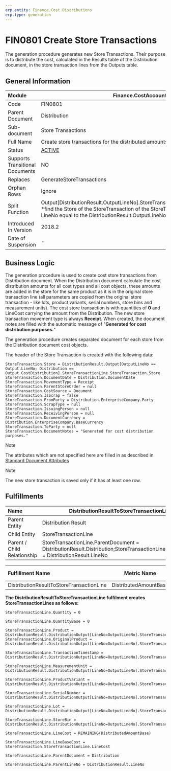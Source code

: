 ```yaml
---
erp.entity: Finance.Cost.Distributions
erp.type: generation
---
```


# FIN0801 Create Store Transactions

The generation procedure generates new Store Transactions.
Their purpose is to distribute the cost, calculated in the Results table of the Distribution document, in the store transaction lines from the Outputs table. 

## General Information

| Module                          | Finance.CostAccounting                                       |
| :------------------------------ | ------------------------------------------------------------ |
| Code                            | FIN0801                                                      |
| Parent Document                 | Distribution                                                 |
| Sub-document                    | Store Transactions                                           |
| Full Name                       | Create store transactions for the distributed amounts        |
| Status                          | [ACTIVE](https://olddocs.erp.net/tech/generation-procedures-lifetime-stages-215777330.html) |
| Supports Transitional Documents | NO                                                           |
| Replaces                        | GenerateStoreTransactions                                    |
| Orphan Rows                     | Ignore                                                       |
| Split Function                  | Output[DistributionResult.OutputLineNo].StoreTransactionLine.StoreTransaction.Store <br> *find the Store of the StoreTransaction of the StoreTransactionLine of the Output with LineNo equal to the DistributionResult.OutputLineNo |
| Introduced In Version           | 2018.2                                                              |
| Date of Suspension              | -                                                            |

## Business Logic

The generation procedure is used to create cost store transactions from Distribution document. 
When the Distribution document calculate the cost distribution amounts for all cost types and all cost objects, these amounts are added in the store for the same product as it is in the original store transaction line (all parameters are copied from the original store transaction - like lots, product variants, serial numbers, store bins and measurement units).
The cost store transaction is with quantities of **0** and LineCost carrying the amount from the Distribution.
The new store transaction movement type is always **Receipt**.
When created, the document notes are filled with the automatic message of "**Generated for cost distribution purposes.**"

The generation procedure creates separated document for each store from the Distribution document cost objects. 

The header of the Store Transaction is created with the following data:

```
StoreTransaction.Store = DistributionResult.Output[OutputLineNo == Output.LineNo; Distribution == Output.CostDistribution].StoreTransactionLine.StoreTransaction.Store
StoreTransaction.DocumentDate = Distribution.DocumentDate
StoreTransaction.MovementType = Receipt 
StoreTransaction.ParentStoreOrder = null 
StoreTransaction.CostSource = Document
StoreTransaction.IsScrap = false
StoreTransaction.FromParty = Distribution.EnterpriseCompany.Party
StoreTransaction.ScrapType = null
StoreTransaction.IssuingPerson = null
StoreTransaction.ReceivingPerson = null
StoreTransaction.DocumentCurrency = Distribution.EnterpriseCompany.BaseCurrency
StoreTransaction.ToParty = null
StoreTransaction.DocumentNotes = "Generated for cost distribution purposes."
```
> [!Note] 
> The attributes which are not specified here are filled in as described in [Standard Document Attributes](https://confluence.erp.net/display/techdoc/Standard+Document+Attributes)

> [!Note] 
> The new store transaction is saved only if it has at least one row.

## Fulfillments

| Name                        | DistributionResultToStoreTransactionLine                     |
| :-------------------------- | ------------------------------------------------------------ |
| Parent Entity               | Distribution Result                                          |
| Child Entity                | StoreTransactionLine                                         |
| Parent / Child Relationship | StoreTransactionLine.ParentDocument = DistributionResult.Distribution;StoreTransactionLine.ParentLineNo = DistributionResult.LineNo |



| Fulfillment Name                         |      Metric Name      |              Measurement Unit               | Parent Value                             | Child Value                   | New Record |
| :--------------------------------------- | :-------------------: | :-----------------------------------------: | :--------------------------------------- | :---------------------------- | :--------- |
| DistributionResultToStoreTransactionLine | DistributedAmountBase | Distribution.EnterpriseCompany.BaseCurrency | DistributionResult.DistributedAmountBase | StoreTransactionLine.LineCost | YES        |

**The DistributionResultToStoreTransactionLine fulfilment creates StoreTransactionLines as follows:**

```
StoreTransactionLine.Quantity = 0

StoreTransactionLine.QuantityBase = 0

StoreTransactionLine.Product = DistributionResult.DistributionOutput[LineNo=OutputLineNo].StoreTransactionLine.Product
StoreTransactionLine.OriginalProduct = DistributionResult.DistributionOutput[LineNo=OutputLineNo].StoreTransactionLine.Product

StoreTransactionLine.TransactionTimestamp = DistributionResult.DistributionOutput[LineNo=OutputLineNo].StoreTransactionLine.TransactionTimestamp

StoreTransactionLine.MeasurementUnit = DistributionResult.DistributionOutput[LineNo=OutputLineNo].StoreTransactionLine.MeasurementUnit

StoreTransactionLine.ProductVariant = DistributionResult.DistributionOutput[LineNo=OutputLineNo].StoreTransactionLine.ProductVariant

StoreTransactionLine.SerialNumber = DistributionResult.DistributionOutput[LineNo=OutputLineNo].StoreTransactionLine.SerialNumber

StoreTransactionLine.Lot = DistributionResult.DistributionOutput[LineNo=OutputLineNo].StoreTransactionLine.Lot

StoreTransactionLine.StoreBin = DistributionResult.DistributionOutput[LineNo=OutputLineNo].StoreTransactionLine.StoreBin

StoreTransactionLine.LineCost = REMAINING(DistributedAmountBase)

StoreTransactionLine.LineBaseCost = StoreTransaction.StoreTransactionLine.LineCost

StoreTransactionLine.ParentDocument = Distribution

StoreTransactionLine.ParentLineNo = DistributionResult.LineNo
```
